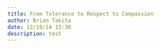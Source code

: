 ```yaml
---
title: From Tolerance to Respect to Compassion
author: Brian Takita
date: 12/19/14 13:30
description: test
---
```


```js exec frontmatter
```
